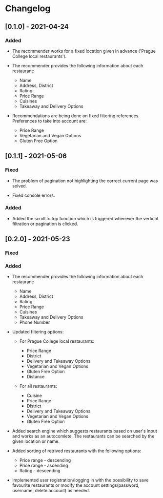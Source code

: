 # Changelog

## [0.1.0] - 2021-04-24

### Added

* The recommender works for a fixed location
given in advance ('Prague College local restaurants').

* The recommender provides the following
information about each restaurant:
    * Name
    * Address, District
    * Rating
    * Price Range
    * Cuisines
    * Takeaway and Delivery Options

* Recommendations are being done on fixed filtering references.
Preferences to take into account are:
    * Price Range
    * Vegetarian and Vegan Options
    * Gluten Free Option

## [0.1.1] - 2021-05-06

### Fixed

* The problem of pagination not highlighting the
correct current page was solved.

* Fixed console errors.

### Added

* Added the scroll to top function which is triggered
whenever the vertical filtration or pagination is clicked.

## [0.2.0] - 2021-05-23

### Fixed

### Added

* The recommender provides the following
information about each restaurant:
    * Name
    * Address, District
    * Rating
    * Price Range
    * Cuisines
    * Takeaway and Delivery Options
    * Phone Number

* Updated filtering options:

    * For Prague College local restaurants:
        * Price Range
        * District
        * Delivery and Takeaway Options
        * Vegetarian and Vegan Options
        * Gluten Free Option
        * Distance

    * For all restaurants:
        * Cuisine
        * Price Range
        * District
        * Delivery and Takeaway Options
        * Vegetarian and Vegan Options
        * Gluten Free Option

 * Added search engine which suggests restaurants
  based on user's input and works as an autocomlete.
  The restaurants can be searched by the given location or name.

* Added sorting of retrived restaurants with the following options:
    * Price range - descending
    * Price range - ascending
    * Rating - descending

* Implemented user registration/logging in with the
 possibility to save favourite restaurants or modify
 the account settings(password, username, delete account) as needed.
